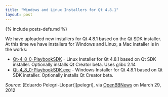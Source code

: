 ```yaml
---
title: "Windows and Linux Installers for Qt 4.8.1"
layout: post
---
```

{% include posts-defs.md %}

We have uploaded new installers for Qt 4.8.1 based on the Qt SDK installer.
At this time we have installers for Windows and Linux, a Mac installer is in the works:

* [Qt-4_8_0-PlaybookSDK](https://github.com/downloads/blackberry/Qt/Qt-4_8_0-PlaybookSDK) - Linux Installer for Qt 4.8.1 based on Qt SDK installer. Optionally installs Qt Creator beta. Uses glibc 2.14
* [Qt-4_8_0-PlaybookSDK.exe](https://github.com/downloads/blackberry/Qt/Qt-4_8_0-PlaybookSDK.exe) - Windows Installer for Qt 4.8.1 based on Qt SDK installer. Optionally installs Qt Creator beta.

_Source_: [Eduardo Pelegri-Llopart][pelegri], via [OpenBBNews](http://openbbnews.wordpress.com/2012/03/29/qt-update-2/) on March 29, 2012
